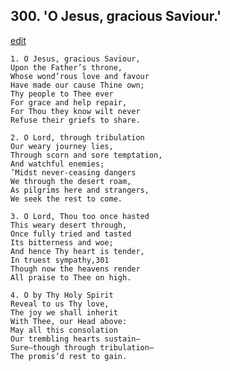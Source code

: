 
## 300.  'O Jesus, gracious Saviour.'
[edit](https://docs.google.com/document/d/1kQ1QM284ERb3n89psyz6f7_Q%2DOSXQn2I/edit?mode=html)



    1. O Jesus, gracious Saviour,
    Upon the Father’s throne,
    Whose wond’rous love and favour 
    Have made our cause Thine own; 
    Thy people to Thee ever 
    For grace and help repair,
    For Thou they know wilt never 
    Refuse their griefs to share.

    2. O Lord, through tribulation
    Our weary journey lies,
    Through scorn and sore temptation, 
    And watchful enemies;
    ’Midst never-ceasing dangers 
    We through the desert roam,
    As pilgrims here and strangers,
    We seek the rest to come.

    3. O Lord, Thou too once hasted
    This weary desert through,
    Once fully tried and tasted 
    Its bitterness and woe;
    And hence Thy heart is tender,
    In truest sympathy,301
    Though now the heavens render 
    All praise to Thee on high.

    4. O by Thy Holy Spirit 
    Reveal to us Thy love,
    The joy we shall inherit
    With Thee, our Head above:
    May all this consolation
    Our trembling hearts sustain— 
    Sure—though through tribulation— 
    The promis’d rest to gain.
